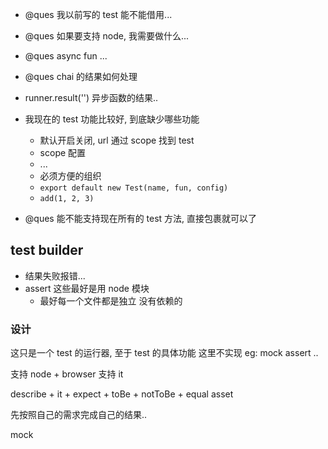 -   @ques 我以前写的 test 能不能借用...

-   @ques 如果要支持 node, 我需要做什么...

-   @ques async fun ...

-   @ques chai 的结果如何处理

-   runner.result('') 异步函数的结果..

-   我现在的 test 功能比较好, 到底缺少哪些功能

    -   默认开启关闭, url 通过 scope 找到 test
    -   scope 配置
    -   ...
    -   必须方便的组织
    -   `export default new Test(name, fun, config)`
    -   `add(1, 2, 3)`

-   @ques 能不能支持现在所有的 test 方法, 直接包裹就可以了

## test builder

-   结果失败报错...
-   assert 这些最好是用 node 模块
    -   最好每一个文件都是独立 没有依赖的

### 设计

这只是一个 test 的运行器, 至于 test 的具体功能 这里不实现 eg: mock assert ..

支持 node + browser
支持 it

describe + it + expect + toBe + notToBe + equal asset

先按照自己的需求完成自己的结果..

mock
